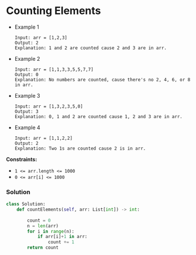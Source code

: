 #  Counting Elements

* Example 1

  ```
  Input: arr = [1,2,3]
  Output: 2
  Explanation: 1 and 2 are counted cause 2 and 3 are in arr.
  ```

* Example 2

  ```
  Input: arr = [1,1,3,3,5,5,7,7]
  Output: 0
  Explanation: No numbers are counted, cause there's no 2, 4, 6, or 8 in arr.
  ```

* Example 3

  ```
  Input: arr = [1,3,2,3,5,0]
  Output: 3
  Explanation: 0, 1 and 2 are counted cause 1, 2 and 3 are in arr.
  ```

* Example 4

  ```
  Input: arr = [1,1,2,2]
  Output: 2
  Explanation: Two 1s are counted cause 2 is in arr.
  ```

**Constraints:**

- `1 <= arr.length <= 1000`
- `0 <= arr[i] <= 1000`

### Solution

```python
class Solution:
    def countElements(self, arr: List[int]) -> int:
        
        count = 0
        n = len(arr)
        for i in range(n):
            if arr[i]+1 in arr:
                count += 1
        return count
```

